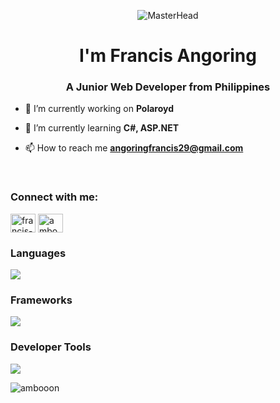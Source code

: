<p align="center">
  <img src="https://mir-s3-cdn-cf.behance.net/project_modules/max_1200/f57c9943288301.58647e684e3e7.gif" alt="MasterHead">
</p>
<h1 align="center">I'm Francis Angoring</h1>
<h3 align="center">A Junior Web Developer from Philippines</h3>

- 🔭 I’m currently working on **Polaroyd**

- 🌱 I’m currently learning **C#, ASP.NET**

- 📫 How to reach me **angoringfrancis29@gmail.com**

<br>
<h3 align="left">Connect with me:</h3>
<p align="left">
<a href="https://linkedin.com/in/francis-angoring-a098ab312" target="blank"><img align="center" src="https://skillicons.dev/icons?i=linkedin" alt="francis-angoring-a098ab312" height="30" width="40" /></a>
<a href="https://www.leetcode.com/ambooon" target="blank"><img align="center" src="https://raw.githubusercontent.com/rahuldkjain/github-profile-readme-generator/master/src/images/icons/Social/leet-code.svg" alt="ambooon" height="30" width="40" /></a>
</p>


<h3 align="left">Languages</h3>
<p align="left">
    <img src="https://skillicons.dev/icons?i=html,css,js,ts,py" />
</p>

<h3 align="left">Frameworks</h3>
<p align="left">
    <img src="https://skillicons.dev/icons?i=tailwind,react,nodejs,electron,django,mongodb" />
</p>

<h3 align="left">Developer Tools</h3>
<p align="left">
    <img src="https://skillicons.dev/icons?i=git,vscode,pycharm,figma,postman" />
</p>

<p><img align="left" src="https://github-readme-stats.vercel.app/api/top-langs?username=ambooon&show_icons=true&theme=dracula&locale=en&layout=compact" alt="ambooon" /></p>
